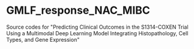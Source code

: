 # GMLF_response_NAC_MIBC
Source codes for "Predicting Clinical Outcomes in the S1314-COXEN Trial Using a Multimodal Deep Learning Model Integrating Histopathology, Cell Types, and Gene Expression"
